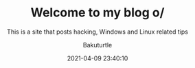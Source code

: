 ---
date: 2021-04-09 23:40:10
layout: post
title: Welcome to my blog o/
subtitle: 'This is a site that posts 
  hacking, Windows and Linux related tips'
description: >-
  Lorem ipsum dolor sit amet, consectetur adipisicing elit, sed do eiusmod
  tempor incididunt ut labore et dolore magna aliqua.
image: >-
  https://cdn.pixabay.com/photo/2017/01/28/02/24/japan-2014619_960_720.jpg
# https://res.cloudinary.com/dm7h7e8xj/image/upload/v1559821647/theme6_qeeojf.jpg
optimized_image: >-
  https://cdn.pixabay.com/photo/2017/01/28/02/24/japan-2014619_960_720.jpg
# https://res.cloudinary.com/dm7h7e8xj/image/upload/c_scale,w_380/v1559821647/theme6_qeeojf.jpg
category: blog
tags:
  - blog
  - hackng
  - linux
  - window
author: Bakuturtle
paginate: true
---